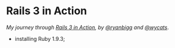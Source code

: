 # Rails 3 in Action
*My journey through [Rails 3 in Action](http://www.manning.com/katz/), by [@ryanbigg](http://twitter.com/ryanbigg) and [@wycats](http://twitter.com/wycats)*.

- installing Ruby 1.9.3;